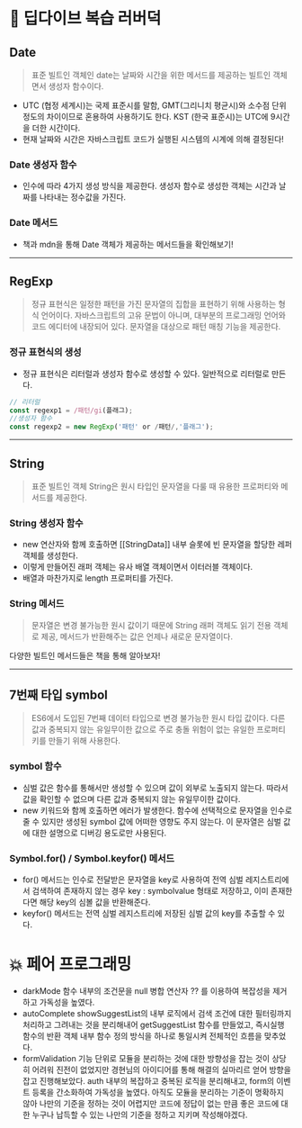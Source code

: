 # 📖 딥다이브 복습 러버덕

## Date

> 표준 빌트인 객체인 date는 날짜와 시간을 위한 메서드를 제공하는 빌트인 객체면서 생성자 함수이다.

- UTC (협정 세계시)는 국제 표준시를 말함, GMT(그리니치 평균시)와 소수점 단위정도의 차이이므로 혼용하여 사용하기도 한다. KST (한국 표준시)는 UTC에 9시간을 더한 시간이다.
- 현재 날짜와 시간은 자바스크립트 코드가 실행된 시스템의 시계에 의해 결정된다!

### Date 생성자 함수

- 인수에 따라 4가지 생성 방식을 제공한다. 생성자 함수로 생성한 객체는 시간과 날짜를 나타내는 정수값을 가진다.

### Date 메서드

- 책과 mdn을 통해 Date 객체가 제공하는 메서드들을 확인해보기!

---

## RegExp

> 정규 표현식은 일정한 패턴을 가진 문자열의 집합을 표현하기 위해 사용하는 형식 언어이다. 자바스크립트의 고유 문법이 아니며, 대부분의 프로그래밍 언어와 코드 에디터에 내장되어 있다. 문자열을 대상으로 패턴 매칭 기능을 제공한다.

### 정규 표현식의 생성

- 정규 표현식은 리터럴과 생성자 함수로 생성할 수 있다. 일반적으로 리터럴로 만든다.

```jsx
// 리터럴
const regexp1 = /패턴/gi(플래그);
//생성자 함수
const regexp2 = new RegExp('패턴' or /패턴/,'플래그');
```

---

## String

> 표준 빌트인 객체 String은 원시 타입인 문자열을 다룰 때 유용한 프로퍼티와 메서드를 제공한다.

### String 생성자 함수

- new 연산자와 함께 호출하면 [[StringData]] 내부 슬롯에 빈 문자열을 할당한 레퍼 객체를 생성한다.
- 이렇게 만들어진 래퍼 객체는 유사 배열 객체이면서 이터러블 객체이다.
- 배열과 마찬가지로 length 프로퍼티를 가진다.

### String 메서드

> 문자열은 변경 불가능한 원시 값이기 때문에 String 래퍼 객체도 읽기 전용 객체로 제공, 메서드가 반환해주는 값은 언제나 새로운 문자열이다.

다양한 빌트인 메서드들은 책을 통해 알아보자!

---

## 7번째 타입 symbol

> ES6에서 도입된 7번째 데이터 타입으로 변경 불가능한 원시 타입 값이다. 다른 값과 중복되지 않는 유일무이한 값으로 주로 충돌 위험이 없는 유일한 프로퍼티 키를 만들기 위해 사용한다.

### symbol 함수

- 심벌 값은 함수를 통해서만 생성할 수 있으며 값이 외부로 노출되지 않는다. 따라서 값을 확인할 수 없으며 다른 값과 중복되지 않는 유일무이한 값이다.
- new 키워드와 함께 호출하면 에러가 발생한다. 함수에 선택적으로 문자열을 인수로 줄 수 있지만 생성된 symbol 값에 어떠한 영향도 주지 않는다. 이 문자열은 심벌 값에 대한 설명으로 디버깅 용도로만 사용된다.

### Symbol.for() / Symbol.keyfor() 메서드

- for() 메서드는 인수로 전달받은 문자열을 key로 사용하여 전역 심벌 레지스트리에서 검색하여 존재하지 않는 경우 key : symbolvalue 형태로 저장하고, 이미 존재한다면 해당 key의 심볼 값을 반환해준다.
- keyfor() 메서드는 전역 심벌 레지스트리에 저장된 심벌 값의 key를 추출할 수 있다.

# 💥 페어 프로그래밍

- darkMode
  함수 내부의 조건문을 null 병합 연산자 ?? 를 이용하여 복잡성을 제거하고 가독성을 높였다.
- autoComplete
  showSuggestList의 내부 로직에서 검색 조건에 대한 필터링까지 처리하고 그려내는 것을 분리해내어 getSuggestList 함수를 만들었고, 즉시실행 함수의 반환 객체 내부 함수 정의 방식을 하나로 통일시켜 전체적인 흐름을 맞추었다.
- formValidation
  기능 단위로 모듈을 분리하는 것에 대한 방향성을 잡는 것이 상당히 어려워 진전이 없었지만 경현님의 아이디어를 통해 해결의 실마리르 얻어 방향을 잡고 진행해보았다. auth 내부의 복잡하고 중복된 로직을 분리해내고, form의 이벤트 등록을 간소화하여 가독성을 높였다. 아직도 모듈을 분리하는 기준이 명확하지 않아 나만의 기준을 정하는 것이 어렵지만 코드에 정답이 없는 만큼 좋은 코드에 대한 누구나 납득할 수 있는 나만의 기준을 정하고 지키며 작성해야겠다.
